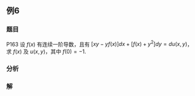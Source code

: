 ## 例6
### 题目
P163 设 $f(x)$ 有连续一阶导数，且有 $[xy - yf(x)]dx + [f(x) + y^2]dy = du(x, y)$，求 $f(x)$ 及 $u(x, y)$，其中 $f(0) = -1$.
### 分析

### 解